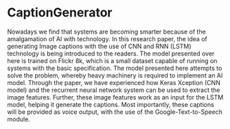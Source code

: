 # CaptionGenerator
Nowadays we find that systems are becoming smarter
because of the amalgamation of AI with technology. In this
research paper, the idea of generating Image captions with
the use of CNN and RNN (LSTM) technology is being
introduced to the readers. The model presented over here is
trained on Flickr 8k, which is a small dataset capable of
running on systems with the basic specification. The model
presented here attempts to solve the problem, whereby
heavy machinery is required to implement an AI model.
Through the paper, we have experienced how Keras
Xception (CNN model) and the recurrent neural network
system can be used to extract the image features. Further,
these image features work as an input for the LSTM model,
helping it generate the captions. Most importantly, these
captions will be provided as voice output, with the use of
the Google-Text-to-Speech module.
